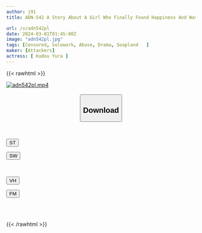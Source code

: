 ```yaml
---
author: j91
title: ADN-542 A Story About A Girl Who Finally Found Happiness And Was Dominated By Contaminated Semen. Drifting Girl EPISODE;03 Yura Kudo

url: /v/adn542pl
date: 2024-03-01T01:45:00Z
image: "adn542pl.jpg"
tags: [Censored, Solowork, Abuse, Drama, Soapland	]
maker: [Attackers]
actress: [ Kudou Yura ]
---
```



{{< rawhtml >}}

<div class="video" data-videoid="4dDzao2lz3IK0Wg">
    <a href="javascript:;">
        <img src="/v/adn542pl/adn542pl.jpg" width="WIDTH" height="HEIGHT" alt="adn542pl.mp4" loading="lazy">
    </a>
</div>

<script type="text/javascript" src="https://j91.asia/asset/on-demand-st.js"></script>

<br>
  <link rel="stylesheet" href="https://j91.asia/asset/bs5.css">
  
  <center>
  <button class="btn btn-primary" type="button" data-bs-toggle="collapse" data-bs-target=".multi-collapse" aria-expanded="false" aria-controls="multiCollapseExample1 multiCollapseExample2"><h2>Download</h2></button></center>
</p>
<div class="row">
  <div class="col">
    <div class="collapse multi-collapse" id="multiCollapseExample1">
      <div class="card card-body">
	      	      <br>
<div class="buttons">  
<p><a href="https://streamtape.to/v/4dDzao2lz3IK0Wg" target="_blank"><button class="btn-hover color-3"><i class="fa fa-download"></i> ST</button></a></p>
<p><a href="https://cdnwish.com/lc3v8rbr0221" target="_blank"><button class="btn-hover color-2"><i class="fa fa-download"></i> SW</button></a></p></div>
    </div>
  </div>
</div>
  <div class="col">
    <div class="collapse multi-collapse" id="multiCollapseExample2">
      <div class="card card-body">
	      <br>
<div class="buttons">
<p><a href="https://vidhidepro.com/f/uwlhikx55m46"><button class="btn-hover color-9"><i class="fa fa-download"></i> VH</button></a></p>
<p><a href="https://filemoon.sx/d/cqwmq84cdnyq"><button class="btn-hover color-8"><i class="fa fa-download"></i> FM</button></a></p></div>
<br><br>
      </div>
    </div>
  </div>
</div>

{{< /rawhtml >}}
